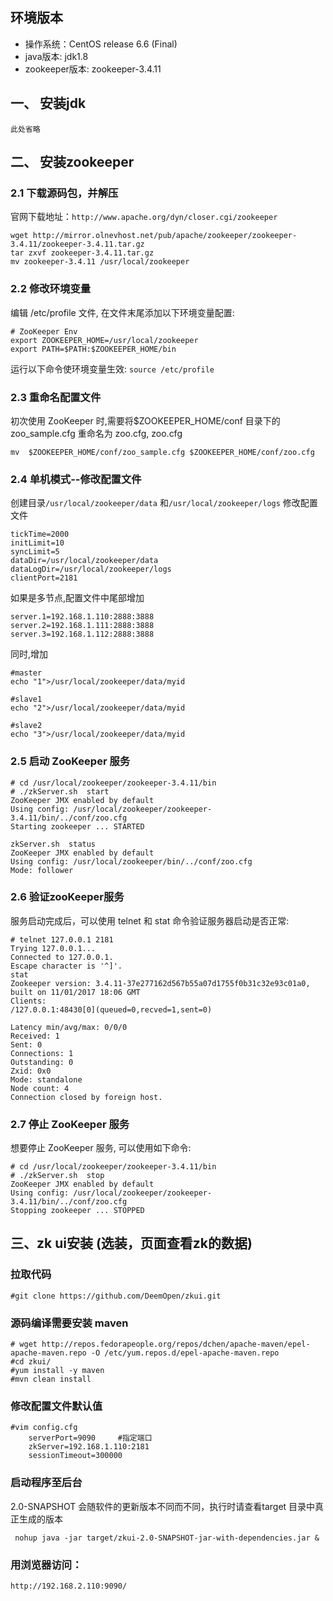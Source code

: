 ##  环境版本
* 操作系统：CentOS release 6.6 (Final)
* java版本: jdk1.8
* zookeeper版本: zookeeper-3.4.11

##  一、 安装jdk
```
此处省略
```
##  二、 安装zookeeper
### 2.1 下载源码包，并解压
官网下载地址：`http://www.apache.org/dyn/closer.cgi/zookeeper`
```
wget http://mirror.olnevhost.net/pub/apache/zookeeper/zookeeper-3.4.11/zookeeper-3.4.11.tar.gz
tar zxvf zookeeper-3.4.11.tar.gz  
mv zookeeper-3.4.11 /usr/local/zookeeper
```
### 2.2 修改环境变量
编辑 /etc/profile 文件, 在文件末尾添加以下环境变量配置:
```
# ZooKeeper Env
export ZOOKEEPER_HOME=/usr/local/zookeeper
export PATH=$PATH:$ZOOKEEPER_HOME/bin
```
运行以下命令使环境变量生效:
` source /etc/profile `
### 2.3 重命名配置文件
初次使用 ZooKeeper 时,需要将$ZOOKEEPER_HOME/conf 目录下的 zoo_sample.cfg 重命名为 zoo.cfg, zoo.cfg 
```
mv  $ZOOKEEPER_HOME/conf/zoo_sample.cfg $ZOOKEEPER_HOME/conf/zoo.cfg
```
### 2.4 单机模式--修改配置文件
创建目录`/usr/local/zookeeper/data` 和`/usr/local/zookeeper/logs`
修改配置文件
```
tickTime=2000
initLimit=10
syncLimit=5
dataDir=/usr/local/zookeeper/data
dataLogDir=/usr/local/zookeeper/logs
clientPort=2181
```
如果是多节点,配置文件中尾部增加
```
server.1=192.168.1.110:2888:3888
server.2=192.168.1.111:2888:3888
server.3=192.168.1.112:2888:3888
```
同时,增加
```
#master
echo "1">/usr/local/zookeeper/data/myid

#slave1
echo "2">/usr/local/zookeeper/data/myid

#slave2
echo "3">/usr/local/zookeeper/data/myid

```
### 2.5 启动 ZooKeeper 服务
```
# cd /usr/local/zookeeper/zookeeper-3.4.11/bin
# ./zkServer.sh  start
ZooKeeper JMX enabled by default
Using config: /usr/local/zookeeper/zookeeper-3.4.11/bin/../conf/zoo.cfg
Starting zookeeper ... STARTED

zkServer.sh  status
ZooKeeper JMX enabled by default
Using config: /usr/local/zookeeper/bin/../conf/zoo.cfg
Mode: follower
```
### 2.6 验证zooKeeper服务
服务启动完成后，可以使用 telnet 和 stat 命令验证服务器启动是否正常:
```
# telnet 127.0.0.1 2181
Trying 127.0.0.1...
Connected to 127.0.0.1.
Escape character is '^]'.
stat
Zookeeper version: 3.4.11-37e277162d567b55a07d1755f0b31c32e93c01a0, built on 11/01/2017 18:06 GMT
Clients:
/127.0.0.1:48430[0](queued=0,recved=1,sent=0)

Latency min/avg/max: 0/0/0
Received: 1
Sent: 0
Connections: 1
Outstanding: 0
Zxid: 0x0
Mode: standalone
Node count: 4
Connection closed by foreign host.
```
### 2.7 停止 ZooKeeper 服务
想要停止 ZooKeeper 服务, 可以使用如下命令:
```
# cd /usr/local/zookeeper/zookeeper-3.4.11/bin
# ./zkServer.sh  stop
ZooKeeper JMX enabled by default
Using config: /usr/local/zookeeper/zookeeper-3.4.11/bin/../conf/zoo.cfg
Stopping zookeeper ... STOPPED

```
## 三、zk ui安装 (选装，页面查看zk的数据)
### 拉取代码
```
#git clone https://github.com/DeemOpen/zkui.git
```
### 源码编译需要安装 maven
```
# wget http://repos.fedorapeople.org/repos/dchen/apache-maven/epel-apache-maven.repo -O /etc/yum.repos.d/epel-apache-maven.repo
#cd zkui/
#yum install -y maven
#mvn clean install
```
### 修改配置文件默认值
```
#vim config.cfg
    serverPort=9090     #指定端口
    zkServer=192.168.1.110:2181
    sessionTimeout=300000
```
### 启动程序至后台

2.0-SNAPSHOT 会随软件的更新版本不同而不同，执行时请查看target 目录中真正生成的版本
```
 nohup java -jar target/zkui-2.0-SNAPSHOT-jar-with-dependencies.jar & 
```

### 用浏览器访问：
`http://192.168.2.110:9090/`